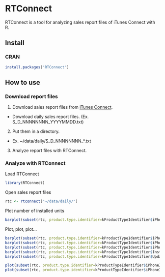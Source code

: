 RTConnect
=========
RTConnect is a tool for analyzing sales report files of iTunes Connect with R.

Install
-------
### CRAN ###
```r
install.packages("RTConnect")
```

How to use
----------
### Download report files ###
1. Download sales report files from [iTunes Connect](https://itunesconnect.apple.com/WebObjects/).
  * Download daily sales report files. (Ex. S_D_NNNNNNNN_YYYYMMDD.txt)
2. Put them in a directory.
  * Ex. ~/data/daily/S_D_NNNNNNNN_*.txt
3. Analyze report files with RTConnect.

### Analyze with RTConnect ###
Load RTConnect  
```r
library(RTConnect)
```

Open sales report files  
```r
rtc <- rtconnect("~/data/daily/")
```

Plot number of installed units  
```R
barplot(subset(rtc, product.type.identifier=kProductTypeIdentifier$iPhoneInstall), type="daily")
```

Plot, plot, plot...
```R
barplot(subset(rtc, product.type.identifier=kProductTypeIdentifier$iPhoneInstall, date.gte=Sys.Date()-31), type="daily.version")
barplot(subset(rtc, product.type.identifier=kProductTypeIdentifier$iPhoneInstall), type="weekly")
barplot(subset(rtc, product.type.identifier=kProductTypeIdentifier$iPhoneUpdate), type="weekly.version")
barplot(subset(rtc, product.type.identifier=kProductTypeIdentifier$Install), type="country")
barplot(subset(rtc, product.type.identifier=kProductTypeIdentifier$Update), type="version")

plot(subset(rtc, product.type.identifier=kProductTypeIdentifier$iPhoneInstall), type="daily")
plot(subset(rtc, product.type.identifier=kProductTypeIdentifier$iPhoneInstall), type="weekly")
```


